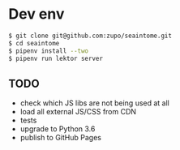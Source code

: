 Dev env
=======

```bash
$ git clone git@github.com:zupo/seaintome.git
$ cd seaintome
$ pipenv install --two
$ pipenv run lektor server
```


TODO
----

* check which JS libs are not being used at all
* load all external JS/CSS from CDN
* tests
* upgrade to Python 3.6
* publish to GitHub Pages

